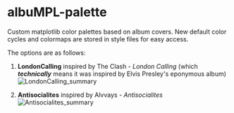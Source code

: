 # albuMPL-palette
Custom matplotlib color palettes based on album covers. New default color cycles and colormaps are stored in style files for easy access.

The options are as follows:
1. __LondonCalling__ inspired by The Clash - _London Calling_ (which ***technically*** means it was inspired by Elvis Presley's eponymous album)
![LondonCalling_summary](https://user-images.githubusercontent.com/29441772/149674376-6a05f064-b5d5-4251-9358-295611c4bb5a.png)

2. __Antisocialites__ inspired by Alvvays - _Antisocialites_
![Antisocialites_summary](https://user-images.githubusercontent.com/29441772/149674382-3fd0eef3-a4bd-4c36-abb3-0f903db5cb39.png)

